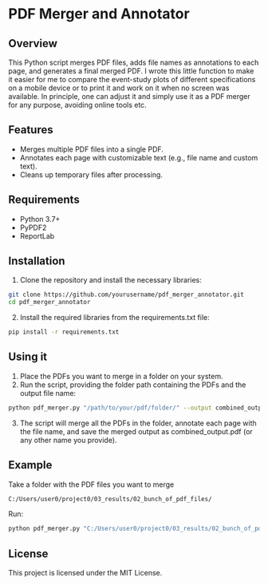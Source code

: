 # PDF Merger and Annotator

## Overview
This Python script merges PDF files, adds file names as annotations to each page, and generates a final merged PDF. I wrote this little function to make it easier for me to compare the event-study plots of different specifications on a mobile device or to print it and work on it when no screen was available. In principle, one can adjust it and simply use it as a PDF merger for any purpose, avoiding online tools etc.

## Features
- Merges multiple PDF files into a single PDF.
- Annotates each page with customizable text (e.g., file name and custom text).
- Cleans up temporary files after processing.

## Requirements
- Python 3.7+
- PyPDF2
- ReportLab

## Installation
1. Clone the repository and install the necessary libraries:
```bash
git clone https://github.com/yourusername/pdf_merger_annotator.git
cd pdf_merger_annotator
```
2. Install the required libraries from the requirements.txt file:
```bash
pip install -r requirements.txt
```

## Using it

1. Place the PDFs you want to merge in a folder on your system.
2. Run the script, providing the folder path containing the PDFs and the output file name:
```bash
python pdf_merger.py "/path/to/your/pdf/folder/" --output combined_output.pdf
```
3. The script will merge all the PDFs in the folder, annotate each page with the file name, and save the merged output as combined_output.pdf (or any other name you provide).

## Example
Take a folder with the PDF files you want to merge
```bash
C:/Users/user0/project0/03_results/02_bunch_of_pdf_files/
```

Run:

```bash
python pdf_merger.py "C:/Users/user0/project0/03_results/02_bunch_of_pdf_files/" --output merged_report.pdf
```

## License
This project is licensed under the MIT License.
